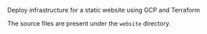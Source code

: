 Deploy infrastructure for a static website using GCP and Terraform

The source files are present under the `website` directory.